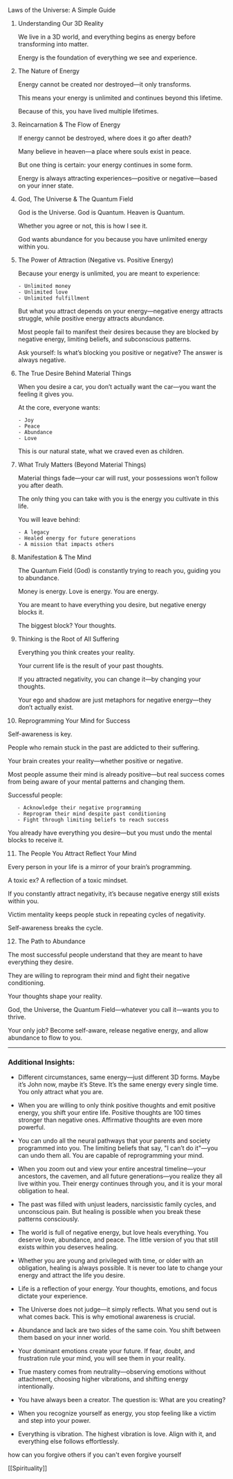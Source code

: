 

Laws of the Universe: A Simple Guide

1. Understanding Our 3D Reality
    
    We live in a 3D world, and everything begins as energy before transforming into matter.
    
    Energy is the foundation of everything we see and experience.
    
2. The Nature of Energy
    
    Energy cannot be created nor destroyed—it only transforms.
    
    This means your energy is unlimited and continues beyond this lifetime.
    
    Because of this, you have lived multiple lifetimes.
    
3. Reincarnation & The Flow of Energy
    
    If energy cannot be destroyed, where does it go after death?
    
    Many believe in heaven—a place where souls exist in peace.
    
    But one thing is certain: your energy continues in some form.
    
    Energy is always attracting experiences—positive or negative—based on your inner state.
    
4. God, The Universe & The Quantum Field
    
    God is the Universe. God is Quantum. Heaven is Quantum.
    
    Whether you agree or not, this is how I see it.
    
    God wants abundance for you because you have unlimited energy within you.
    
5. The Power of Attraction (Negative vs. Positive Energy)
    
    Because your energy is unlimited, you are meant to experience:
    
    ```
    - Unlimited money
    - Unlimited love
    - Unlimited fulfillment
    ```
    
    But what you attract depends on your energy—negative energy attracts struggle, while positive energy attracts abundance.
    
    Most people fail to manifest their desires because they are blocked by negative energy, limiting beliefs, and subconscious patterns.
    
    Ask yourself: Is what’s blocking you positive or negative? The answer is always negative.
    
6. The True Desire Behind Material Things
    
    When you desire a car, you don’t actually want the car—you want the feeling it gives you.
    
    At the core, everyone wants:
    
    ```
    - Joy
    - Peace
    - Abundance
    - Love
    ```
    
    This is our natural state, what we craved even as children.
    
7. What Truly Matters (Beyond Material Things)
    
    Material things fade—your car will rust, your possessions won’t follow you after death.
    
    The only thing you can take with you is the energy you cultivate in this life.
    
    You will leave behind:
    
    ```
    - A legacy
    - Healed energy for future generations
    - A mission that impacts others
    ```
    
8. Manifestation & The Mind
    
    The Quantum Field (God) is constantly trying to reach you, guiding you to abundance.
    
    Money is energy. Love is energy. You are energy.
    
    You are meant to have everything you desire, but negative energy blocks it.
    
    The biggest block? Your thoughts.
    
9. Thinking is the Root of All Suffering
    
    Everything you think creates your reality.
    
    Your current life is the result of your past thoughts.
    
    If you attracted negativity, you can change it—by changing your thoughts.
    
    Your ego and shadow are just metaphors for negative energy—they don’t actually exist.
    
10. Reprogramming Your Mind for Success
    

Self-awareness is key.

People who remain stuck in the past are addicted to their suffering.

Your brain creates your reality—whether positive or negative.

Most people assume their mind is already positive—but real success comes from being aware of your mental patterns and changing them.

Successful people:

```
   - Acknowledge their negative programming
   - Reprogram their mind despite past conditioning
   - Fight through limiting beliefs to reach success
```

You already have everything you desire—but you must undo the mental blocks to receive it.

11. The People You Attract Reflect Your Mind
    

Every person in your life is a mirror of your brain’s programming.

A toxic ex? A reflection of a toxic mindset.

If you constantly attract negativity, it’s because negative energy still exists within you.

Victim mentality keeps people stuck in repeating cycles of negativity.

Self-awareness breaks the cycle.

12. The Path to Abundance
    

The most successful people understand that they are meant to have everything they desire.

They are willing to reprogram their mind and fight their negative conditioning.

Your thoughts shape your reality.

God, the Universe, the Quantum Field—whatever you call it—wants you to thrive.

Your only job? Become self-aware, release negative energy, and allow abundance to flow to you.

---

### Additional Insights:

- Different circumstances, same energy—just different 3D forms. Maybe it’s John now, maybe it’s Steve. It’s the same energy every single time. You only attract what you are.
    
- When you are willing to only think positive thoughts and emit positive energy, you shift your entire life. Positive thoughts are 100 times stronger than negative ones. Affirmative thoughts are even more powerful.
    
- You can undo all the neural pathways that your parents and society programmed into you. The limiting beliefs that say, "I can’t do it"—you can undo them all. You are capable of reprogramming your mind.
    
- When you zoom out and view your entire ancestral timeline—your ancestors, the cavemen, and all future generations—you realize they all live within you. Their energy continues through you, and it is your moral obligation to heal.
    
- The past was filled with unjust leaders, narcissistic family cycles, and unconscious pain. But healing is possible when you break these patterns consciously.
    
- The world is full of negative energy, but love heals everything. You deserve love, abundance, and peace. The little version of you that still exists within you deserves healing.
    
- Whether you are young and privileged with time, or older with an obligation, healing is always possible. It is never too late to change your energy and attract the life you desire.
    
- Life is a reflection of your energy. Your thoughts, emotions, and focus dictate your experience.
    
- The Universe does not judge—it simply reflects. What you send out is what comes back. This is why emotional awareness is crucial.
    
- Abundance and lack are two sides of the same coin. You shift between them based on your inner world.
    
- Your dominant emotions create your future. If fear, doubt, and frustration rule your mind, you will see them in your reality.
    
- True mastery comes from neutrality—observing emotions without attachment, choosing higher vibrations, and shifting energy intentionally.
    
- You have always been a creator. The question is: What are you creating?
    
- When you recognize yourself as energy, you stop feeling like a victim and step into your power.
    
- Everything is vibration. The highest vibration is love. Align with it, and everything else follows effortlessly.

how can you forgive others if you can't even forgive yourself


[[Spirituality]]
